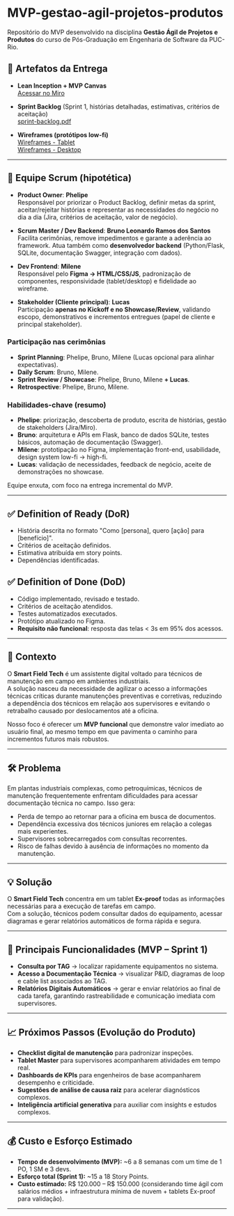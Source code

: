 # MVP-gestao-agil-projetos-produtos

Repositório do MVP desenvolvido na disciplina **Gestão Ágil de Projetos e Produtos** do curso de Pós-Graduação em Engenharia de Software da PUC-Rio.  

## 📌 Artefatos da Entrega

- **Lean Inception + MVP Canvas**  
  [Acessar no Miro](https://miro.com/app/board/uXjVJFRopp8=/?share_link_id=287627100484)

- **Sprint Backlog** (Sprint 1, histórias detalhadas, estimativas, critérios de aceitação)  
  [sprint-backlog.pdf](https://github.com/Brunotech411/MVP-gestao-agil-projetos-produtos/blob/main/sprint-backlog.pdf.pdf)

- **Wireframes (protótipos low-fi)**  
  [Wireframes - Tablet](https://github.com/Brunotech411/MVP-gestao-agil-projetos-produtos/blob/main/Wire-frame-smart-field-tech/Fluxo%20T%C3%A9cnico%20(Tablet%201280x800).pdf)  
  [Wireframes - Desktop](https://github.com/Brunotech411/MVP-gestao-agil-projetos-produtos/blob/main/Wire-frame-smart-field-tech/Fluxo%20do%20Engenheiro%20(Desktop).pdf)

---

## 👥 Equipe Scrum (hipotética)

- **Product Owner**: **Phelipe**  
  Responsável por priorizar o Product Backlog, definir metas da sprint, aceitar/rejeitar histórias e representar as necessidades do negócio no dia a dia (Jira, critérios de aceitação, valor de negócio).

- **Scrum Master / Dev Backend**: **Bruno Leonardo Ramos dos Santos**  
  Facilita cerimônias, remove impedimentos e garante a aderência ao framework. Atua também como **desenvolvedor backend** (Python/Flask, SQLite, documentação Swagger, integração com dados).

- **Dev Frontend**: **Milene**  
  Responsável pelo **Figma → HTML/CSS/JS**, padronização de componentes, responsividade (tablet/desktop) e fidelidade ao wireframe.

- **Stakeholder (Cliente principal)**: **Lucas**  
  Participação **apenas no Kickoff e no Showcase/Review**, validando escopo, demonstrativos e incrementos entregues (papel de cliente e principal stakeholder).

### Participação nas cerimônias
- **Sprint Planning**: Phelipe, Bruno, Milene (Lucas opcional para alinhar expectativas).
- **Daily Scrum**: Bruno, Milene.
- **Sprint Review / Showcase**: Phelipe, Bruno, Milene **+ Lucas**.
- **Retrospective**: Phelipe, Bruno, Milene.

### Habilidades-chave (resumo)
- **Phelipe**: priorização, descoberta de produto, escrita de histórias, gestão de stakeholders (Jira/Miro).
- **Bruno**: arquitetura e APIs em Flask, banco de dados SQLite, testes básicos, automação de documentação (Swagger).
- **Milene**: prototipação no Figma, implementação front-end, usabilidade, design system low-fi → high-fi.
- **Lucas**: validação de necessidades, feedback de negócio, aceite de demonstrações no showcase.

Equipe enxuta, com foco na entrega incremental do MVP.

---

## ✅ Definition of Ready (DoR)
- História descrita no formato "Como [persona], quero [ação] para [benefício]".  
- Critérios de aceitação definidos.  
- Estimativa atribuída em story points.  
- Dependências identificadas.  

## ✅ Definition of Done (DoD)
- Código implementado, revisado e testado.  
- Critérios de aceitação atendidos.  
- Testes automatizados executados.  
- Protótipo atualizado no Figma.  
- **Requisito não funcional**: resposta das telas < 3s em 95% dos acessos.

---

## 📌 Contexto
O **Smart Field Tech** é um assistente digital voltado para técnicos de manutenção em campo em ambientes industriais.  
A solução nasceu da necessidade de agilizar o acesso a informações técnicas críticas durante manutenções preventivas e corretivas, reduzindo a dependência dos técnicos em relação aos supervisores e evitando o retrabalho causado por deslocamentos até a oficina.

Nosso foco é oferecer um **MVP funcional** que demonstre valor imediato ao usuário final, ao mesmo tempo em que pavimenta o caminho para incrementos futuros mais robustos.

---

## 🛠 Problema
Em plantas industriais complexas, como petroquímicas, técnicos de manutenção frequentemente enfrentam dificuldades para acessar documentação técnica no campo. Isso gera:
- Perda de tempo ao retornar para a oficina em busca de documentos.  
- Dependência excessiva dos técnicos juniores em relação a colegas mais experientes.  
- Supervisores sobrecarregados com consultas recorrentes.  
- Risco de falhas devido à ausência de informações no momento da manutenção.  

---

## 💡 Solução
O **Smart Field Tech** concentra em um tablet **Ex-proof** todas as informações necessárias para a execução de tarefas em campo.  
Com a solução, técnicos podem consultar dados do equipamento, acessar diagramas e gerar relatórios automáticos de forma rápida e segura.

---

## 🚀 Principais Funcionalidades (MVP – Sprint 1)
- **Consulta por TAG** → localizar rapidamente equipamentos no sistema.  
- **Acesso a Documentação Técnica** → visualizar P&ID, diagramas de loop e cable list associados ao TAG.  
- **Relatórios Digitais Automáticos** → gerar e enviar relatórios ao final de cada tarefa, garantindo rastreabilidade e comunicação imediata com supervisores.  

---

## 📈 Próximos Passos (Evolução do Produto)
- **Checklist digital de manutenção** para padronizar inspeções.  
- **Tablet Master** para supervisores acompanharem atividades em tempo real.  
- **Dashboards de KPIs** para engenheiros de base acompanharem desempenho e criticidade.  
- **Sugestões de análise de causa raiz** para acelerar diagnósticos complexos. 
- **Inteligência artificial generativa** para auxiliar com insights e estudos complexos.

---

## 💰 Custo e Esforço Estimado
- **Tempo de desenvolvimento (MVP):** ~6 a 8 semanas com um time de 1 PO, 1 SM e 3 devs.  
- **Esforço total (Sprint 1):** ~15 a 18 Story Points.  
- **Custo estimado:** R$ 120.000 – R$ 150.000 (considerando time ágil com salários médios + infraestrutura mínima de nuvem + tablets Ex-proof para validação).  


---